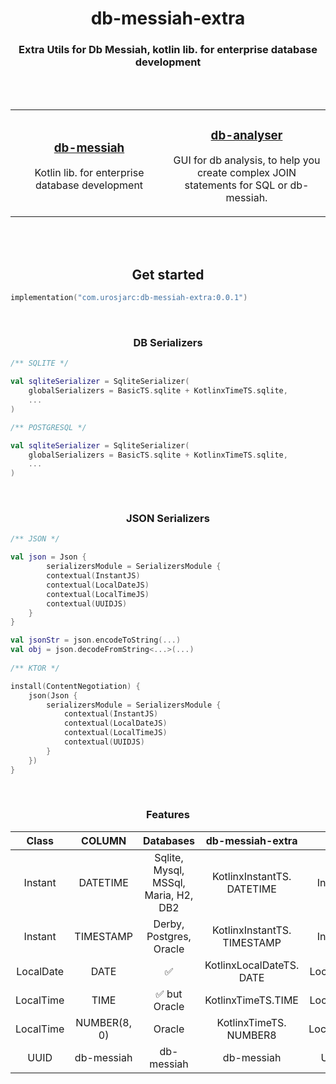 <h1 align="center">db-messiah-extra</h1>
<h3 align="center">Extra Utils for Db Messiah, kotlin lib. for enterprise database development</h3>
<br>
<br>
<table width="100%" border="0">
    <tr>
        <td width="50%">
            <h3 align="center"><a href="https://github.com/urosjarc/db-messiah">db-messiah</a></h3>
            <p align="center">Kotlin lib. for enterprise database development</p>
        </td>
        <td width="50%">
            <h3 align="center"><a href="https://github.com/urosjarc/db-analyser">db-analyser</a></h3>
            <p align="center">GUI for db analysis, to help you create complex JOIN statements for SQL or db-messiah.
        </td>
    </tr>
</table>
<br>
<br>

<h2 align="center">Get started</h2>

```kotlin
implementation("com.urosjarc:db-messiah-extra:0.0.1")
```

<br><h3 align="center">DB Serializers</h3>

```kotlin
/** SQLITE */

val sqliteSerializer = SqliteSerializer(
    globalSerializers = BasicTS.sqlite + KotlinxTimeTS.sqlite,
    ...
)

/** POSTGRESQL */

val sqliteSerializer = SqliteSerializer(
    globalSerializers = BasicTS.sqlite + KotlinxTimeTS.sqlite,
    ...
)
```

<br><h3 align="center">JSON Serializers</h3>


```kotlin
/** JSON */

val json = Json {
        serializersModule = SerializersModule {
        contextual(InstantJS)
        contextual(LocalDateJS)
        contextual(LocalTimeJS)
        contextual(UUIDJS)
    }
}

val jsonStr = json.encodeToString(...)
val obj = json.decodeFromString<...>(...)
        
/** KTOR */

install(ContentNegotiation) {
    json(Json {
        serializersModule = SerializersModule {
            contextual(InstantJS)
            contextual(LocalDateJS)
            contextual(LocalTimeJS)
            contextual(UUIDJS)
        }
    })
}
```

<br><h3 align="center">Features</h3>

|   Class   |    COLUMN    |              Databases               |      db-messiah-extra       |    JSON     |
|:---------:|:------------:|:------------------------------------:|:---------------------------:|:-----------:|
|  Instant  |   DATETIME   | Sqlite, Mysql, MSSql, Maria, H2, DB2 | KotlinxInstantTS. DATETIME  |  InstantJS  |
|  Instant  |  TIMESTAMP   |       Derby, Postgres, Oracle        | KotlinxInstantTS. TIMESTAMP |  InstantJS  |
| LocalDate |     DATE     |          :white_check_mark:          |  KotlinxLocalDateTS. DATE   | LocalDateJS |
| LocalTime |     TIME     |    :white_check_mark: but Oracle     |     KotlinxTimeTS.TIME      | LocalDateJS |
| LocalTime | NUMBER(8, 0) |                Oracle                |   KotlinxTimeTS. NUMBER8    | LocalTimeJS |>
|   UUID    |  db-messiah  |              db-messiah              |         db-messiah          |   UUIDJS    |>
